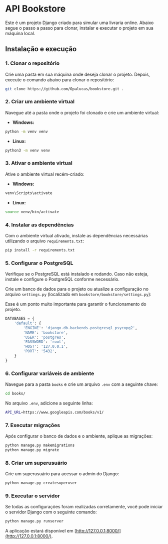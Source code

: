 
# API Bookstore

Este é um projeto Django criado para simular uma livraria online. Abaixo segue o passo a passo para clonar, instalar e executar o projeto em sua máquina local.

## Instalação e execução

### 1. Clonar o repositório

Crie uma pasta em sua máquina onde deseja clonar o projeto. Depois, execute o comando abaixo para clonar o repositório:

```bash
git clone https://github.com/Opalucas/bookstore.git .
```

### 2. Criar um ambiente virtual

Navegue até a pasta onde o projeto foi clonado e crie um ambiente virtual:

- **Windows:**

```bash
python -m venv venv
```

- **Linux:**

```bash
python3 -m venv venv
```

### 3. Ativar o ambiente virtual

Ative o ambiente virtual recém-criado:

- **Windows:**

```bash
venv\Scripts\activate
```

- **Linux:**

```bash
source venv/bin/activate
```

### 4. Instalar as dependências

Com o ambiente virtual ativado, instale as dependências necessárias utilizando o arquivo `requirements.txt`:

```bash
pip install -r requirements.txt
```

### 5. Configurar o PostgreSQL

Verifique se o PostgreSQL está instalado e rodando. Caso não esteja, instale e configure o PostgreSQL conforme necessário.

Crie um banco de dados para o projeto ou atualize a configuração no arquivo `settings.py` (localizado em `bookstore/bookstore/settings.py`):

Esse é um ponto muito importante para garantir o funcionamento do projeto.

```python
DATABASES = {
    'default': {
        'ENGINE': 'django.db.backends.postgresql_psycopg2',
        'NAME': 'bookstore',
        'USER': 'postgres',
        'PASSWORD': 'root',
        'HOST': '127.0.0.1',
        'PORT': '5432',
    }
}
```

### 6. Configurar variáveis de ambiente

Navegue para a pasta `books` e crie um arquivo `.env` com a seguinte chave:

```bash
cd books/
```

No arquivo `.env`, adicione a seguinte linha:

```bash
API_URL=https://www.googleapis.com/books/v1/
```
### 7. Executar migrações

Após configurar o banco de dados e o ambiente, aplique as migrações:

```bash
python manage.py makemigrations
python manage.py migrate
```

### 8. Criar um superusuário

Crie um superusuário para acessar o admin do Django:

```bash
python manage.py createsuperuser
```

### 9. Executar o servidor

Se todas as configurações foram realizadas corretamente, você pode iniciar o servidor Django com o seguinte comando:

```bash
python manage.py runserver
```

A aplicação estará disponível em [http://127.0.0.1:8000/](http://127.0.0.1:8000/).
